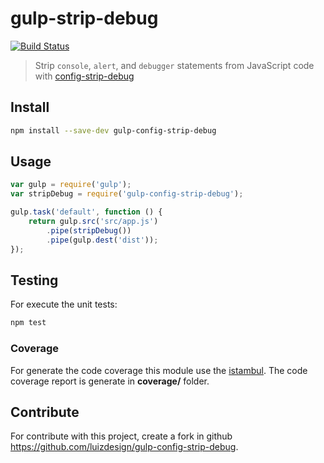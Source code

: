 # gulp-strip-debug
[![Build Status](https://travis-ci.org/luizdesign/gulp-config-strip-debug.svg?branch=master)](https://travis-ci.org/luizdesign/gulp-config-strip-debug)

> Strip `console`, `alert`, and `debugger` statements from JavaScript code with [config-strip-debug](https://github.com/luizdesign/config-strip-debug)


## Install

```sh
npm install --save-dev gulp-config-strip-debug
```


## Usage

```js
var gulp = require('gulp');
var stripDebug = require('gulp-config-strip-debug');

gulp.task('default', function () {
	return gulp.src('src/app.js')
		.pipe(stripDebug())
		.pipe(gulp.dest('dist'));
});
```


## Testing
For execute the unit tests:
```sh
npm test
```

### Coverage
For generate the code coverage this module use the [istambul](http://gotwarlost.github.io/istanbul/). The code coverage report is generate in **coverage/** folder.


## Contribute
For contribute with this project, create a fork in github https://github.com/luizdesign/gulp-config-strip-debug.

